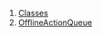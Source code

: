 

1. [Classes](file-___home_harshil_Desktop_open-source_palisadoes_talawa_lib_services_caching_offline_action_queue/#classes)
2. [OfflineActionQueue](file-___home_harshil_Desktop_open-source_palisadoes_talawa_lib_services_caching_offline_action_queue/OfflineActionQueue-class.html)
